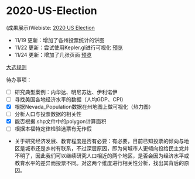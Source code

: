 # 2020-US-Election

(成果展示)Webiste: [2020 US Election](https://tesseract-r.github.io/2020-US-Election/#website)

- 11/19 更新：增加了各州投票统计的饼图
- 11/22 更新：尝试使用Kepler.gl进行可视化 [预览](https://tesseract-r.github.io/2020-US-Election/state/NevadaHeatmap.html)
- 11/24 更新：增加了几张页面 [预览](https://tesseract-r.github.io/2020-US-Election/general_state_votes.html)

[大选规则](https://www.bbc.com/news/election-us-2020-53785985)

待办事项：
- [ ] 研究典型案例：内华达、明尼苏达、伊利诺伊
- [ ] 寻找美国各地经济水平的数据（人均GDP、CPI）
- [x] 根据Nevada_Population数据在州地图上做可视化（热力图）
- [ ] 分析人口与投票数据的相关性
- [x] 能否根据.shp文件中的polygon计算面积
- [ ] 根据本福特定律检验选票有无作假

- 关于研究经济发展、教育程度是否有必要：有必要，目前已知投票的倾向与地区是城市还是乡村有联系，不过深层原因，即为何城市人更倾向投给民主党并不明了，因此我们可以继续研究人口相近的两个地区，是否会因为经济水平或教育水平的差异而投票不同。对这两个维度进行相关性分析，找出其背后的原因。

